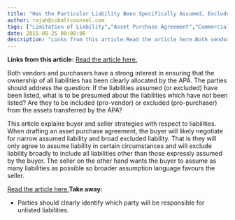 ```yaml
---
title: "Has the Particular Liability Been Specifically Assumed, Excluded or Not Mentioned in the Apa?"
author: rajah@cobaltcounsel.com
tags: ["Limitation of Liability","Asset Purchase Agreement","Commercial Activities","Rajah"]
date: 2015-08-25 00:00:00
description: "Links from this article:Read the article here.Both vendors and purchasers have a strong interest in ensuring that the ownership of all..."
---
```


**Links from this article:**
[Read the article here.](http://www.natlawreview.com/article/asset-vs-stock-purchase-basic-asset-purchase-agreement-provisions)

Both vendors and purchasers have a strong interest in ensuring that the ownership of all liabilities has been clearly allocated by the APA. The parties should address the question: If the liabilities assumed (or excluded) have been listed, what is to be presumed about the liabilities which have not been listed? Are they to be included (pro-vendor) or excluded (pro-purchaser) from the assets transferred by the APA?

This article explains buyer and seller strategies with respect to liabilities. When drafting an asset purchase agreement, the buyer will likely negotiate for narrow assumed liability and broad excluded liability. That is they will only agree to assume liability in certain circumstances and will exclude liability broadly to include all liabilities other than those expressly assumed by the buyer. The seller on the other hand wants the buyer to assume as many liabilities as possible so broader assumption language favours the seller.

[Read the article here.](http://www.natlawreview.com/article/asset-vs-stock-purchase-basic-asset-purchase-agreement-provisions)**Take away:**
- Parties should clearly identify which party will be responsible for unlisted liabilities.
